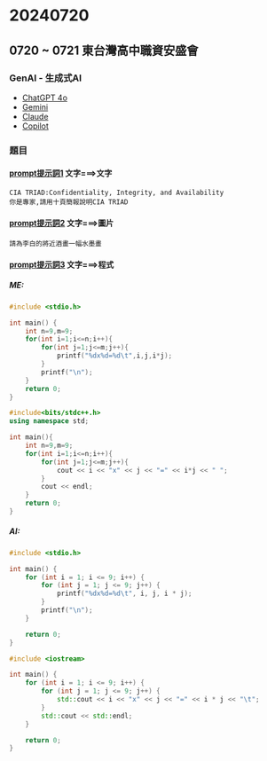 # 20240720
## 0720 ~ 0721 東台灣高中職資安盛會

### GenAI - 生成式AI
- [ChatGPT 4o](https://chatgpt.com/)
- [Gemini](https://gemini.google.com/)
- [Claude](https://claude.ai/)
- [Copilot](https://www.bing.com/chat)

### 題目
#### [prompt提示詞1](prompt1.md) 文字===>文字
```
CIA TRIAD:Confidentiality, Integrity, and Availability
你是專家,請用十頁簡報說明CIA TRIAD
```

#### [prompt提示詞2](prompt2.md) 文字===>圖片
```
請為李白的將近酒畫一幅水墨畫
```

#### [prompt提示詞3](prompt3.md) 文字===>程式
##### ME:
```c
#include <stdio.h>

int main() {
    int n=9,m=9;
    for(int i=1;i<=n;i++){
        for(int j=1;j<=m;j++){
            printf("%dx%d=%d\t",i,j,i*j);
        }
        printf("\n");
    }
    return 0;
}
```
```cpp 
#include<bits/stdc++.h>
using namespace std;

int main(){
    int n=9,m=9;
    for(int i=1;i<=n;i++){
        for(int j=1;j<=m;j++){
            cout << i << "x" << j << "=" << i*j << " ";
        }
        cout << endl;
    }
    return 0;
}
```
##### AI:
```c
#include <stdio.h>

int main() {
    for (int i = 1; i <= 9; i++) {
        for (int j = 1; j <= 9; j++) {
            printf("%dx%d=%d\t", i, j, i * j);
        }
        printf("\n");
    }

    return 0;
}
```
```cpp
#include <iostream>

int main() {
    for (int i = 1; i <= 9; i++) {
        for (int j = 1; j <= 9; j++) {
            std::cout << i << "x" << j << "=" << i * j << "\t";
        }
        std::cout << std::endl;
    }

    return 0;
}
```
